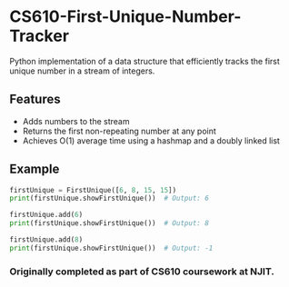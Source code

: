 # CS610-First-Unique-Number-Tracker

Python implementation of a data structure that efficiently tracks the first unique number in a stream of integers.

## Features

- Adds numbers to the stream
- Returns the first non-repeating number at any point
- Achieves O(1) average time using a hashmap and a doubly linked list

## Example

```python
firstUnique = FirstUnique([6, 8, 15, 15])
print(firstUnique.showFirstUnique())  # Output: 6

firstUnique.add(6)
print(firstUnique.showFirstUnique())  # Output: 8

firstUnique.add(8)
print(firstUnique.showFirstUnique())  # Output: -1
```

### Originally completed as part of CS610 coursework at NJIT.
